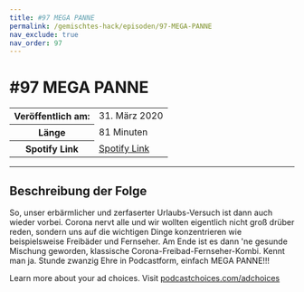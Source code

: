 ```yaml
---
title: #97 MEGA PANNE
permalink: /gemischtes-hack/episoden/97-MEGA-PANNE
nav_exclude: true
nav_order: 97
---
```


# #97 MEGA PANNE
<table class="resp-table dcf-table dcf-table-responsive dcf-table-bordered dcf-table-striped dcf-w-100%">
                    <tbody>
                        <tr>
                            <th scope="row">Veröffentlich am:</th>
                            <td data-label="Veröffentlich am:">31. März 2020</td>
                        </tr>
                        <tr>
                            <th scope="row">Länge </th>
                            <td data-label="Länge ">81 Minuten</td>
                        </tr><tr>
                                <th scope="row">Spotify Link</th>
                                <td data-label="Spotify Link"><a href="https://open.spotify.com/episode/7CliSzeKYTNX6GOmajxrwK">Spotify Link</a></td>
                            </tr></tbody>
                </table>

***

## Beschreibung der Folge

<div>
<p>So, unser erbärmlicher und zerfaserter Urlaubs-Versuch ist dann auch wieder vorbei. Corona nervt alle und wir wollten eigentlich nicht groß drüber reden, sondern uns auf die wichtigen Dinge konzentrieren wie beispielsweise Freibäder und Fernseher. Am Ende ist es dann 'ne gesunde Mischung geworden, klassische Corona-Freibad-Fernseher-Kombi. Kennt man ja. Stunde zwanzig Ehre in Podcastform, einfach MEGA PANNE!!!</p><p> </p><p>Learn more about your ad choices. Visit <a href="https://podcastchoices.com/adchoices">podcastchoices.com/adchoices</a></p>  
</div>

